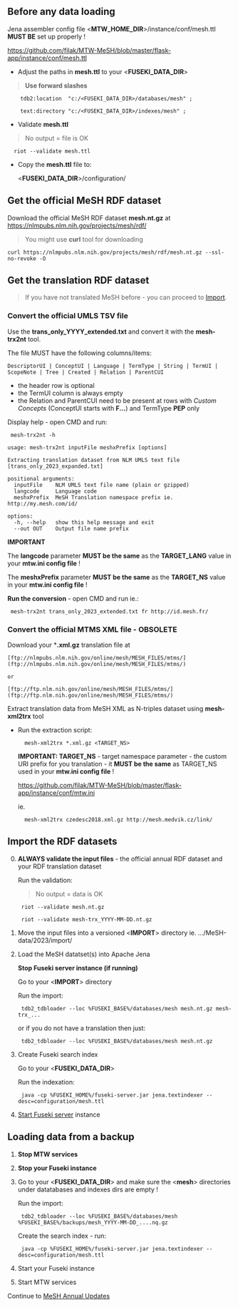 ## Before any data loading ##

Jena assembler config file <**MTW_HOME_DIR**>/instance/conf/mesh.ttl **MUST BE** set up properly ! 

https://github.com/filak/MTW-MeSH/blob/master/flask-app/instance/conf/mesh.ttl

* Adjust the paths in **mesh.ttl** to your <**FUSEKI_DATA_DIR**>

> **Use forward slashes**

        tdb2:location  "c:/<FUSEKI_DATA_DIR>/databases/mesh" ;

        text:directory "c:/<FUSEKI_DATA_DIR>/indexes/mesh" ;

* Validate **mesh.ttl**

> No output = file is OK

      riot --validate mesh.ttl

* Copy the **mesh.ttl** file to:

    <**FUSEKI_DATA_DIR**>/configuration/

## Get the official MeSH RDF dataset ##

Download the official MeSH RDF dataset **mesh.nt.gz** at https://nlmpubs.nlm.nih.gov/projects/mesh/rdf/

> You might use **curl** tool for downloading

    curl https://nlmpubs.nlm.nih.gov/projects/mesh/rdf/mesh.nt.gz --ssl-no-revoke -O
          
## Get the translation RDF dataset ##

> If you have not translated MeSH before - you can proceed to [Import](https://github.com/filak/MTW-MeSH/wiki/Loading-MeSH-datasets#import-the-rdf-datasets).

### Convert the official UMLS TSV file ###

Use the **trans_only_YYYY_extended.txt** and convert it with the **mesh-trx2nt** tool.

The file MUST have the following columns/items:

    DescriptorUI | ConceptUI | Language | TermType | String | TermUI | ScopeNote | Tree | Created | Relation | ParentCUI	

- the header row is optional
- the TermUI column is always empty
- the Relation and ParentCUI need to be present at rows with *Custom Concepts* (ConceptUI starts with **F...**) and TermType **PEP** only

Display help - open CMD and run:
    
     mesh-trx2nt -h

```
usage: mesh-trx2nt inputFile meshxPrefix [options]

Extracting translation dataset from NLM UMLS text file [trans_only_2023_expanded.txt]

positional arguments:
  inputFile    NLM UMLS text file name (plain or gzipped)
  langcode     Language code
  meshxPrefix  MeSH Translation namespace prefix ie. http://my.mesh.com/id/

options:
  -h, --help   show this help message and exit
  --out OUT    Output file name prefix
```

**IMPORTANT**

The **langcode** parameter **MUST be the same** as the **TARGET_LANG** value in your **mtw.ini config file** ! 

The **meshxPrefix** parameter **MUST be the same** as the **TARGET_NS** value in your **mtw.ini config file** ! 

**Run the conversion** - open CMD and run ie.:
    
     mesh-trx2nt trans_only_2023_extended.txt fr http://id.mesh.fr/ 


### Convert the official MTMS XML file - OBSOLETE ###

Download your ***.xml.gz** translation file at
    
    [ftp://nlmpubs.nlm.nih.gov/online/mesh/MESH_FILES/mtms/](ftp://nlmpubs.nlm.nih.gov/online/mesh/MESH_FILES/mtms/)
    
    or
    
    [ftp://ftp.nlm.nih.gov/online/mesh/MESH_FILES/mtms/](ftp://ftp.nlm.nih.gov/online/mesh/MESH_FILES/mtms/)

Extract translation data from MeSH XML as N-triples dataset using **mesh-xml2trx** tool
  
- Run the extraction script:
    
        mesh-xml2trx *.xml.gz <TARGET_NS>

    **IMPORTANT:  TARGET_NS** - target namespace parameter - the custom URI prefix for you translation - it **MUST be the same** as TARGET_NS used in your **mtw.ini config file** ! 

    https://github.com/filak/MTW-MeSH/blob/master/flask-app/instance/conf/mtw.ini

    ie.
    
        mesh-xml2trx czedesc2018.xml.gz http://mesh.medvik.cz/link/


## Import the RDF datasets ##

0. **ALWAYS validate the input files** - the official annual RDF dataset and your RDF translation dataset

    Run the validation:

    > No output = data is OK
        
        riot --validate mesh.nt.gz

        riot --validate mesh-trx_YYYY-MM-DD.nt.gz

1. Move the input files into a versioned <**IMPORT**> directory ie.  .../MeSH-data/2023/import/

2. Load the MeSH datatset(s) into Apache Jena

    **Stop Fuseki server instance (if running)**
    
    Go to your <**IMPORT**> directory
    
    Run the import:
        
        tdb2_tdbloader --loc %FUSEKI_BASE%/databases/mesh mesh.nt.gz mesh-trx_...
    
    or if you do not have a translation then just:
    
        tdb2_tdbloader --loc %FUSEKI_BASE%/databases/mesh mesh.nt.gz

3. Create Fuseki search index
   
    Go to your <**FUSEKI_DATA_DIR**>
   
    Run the indexation:
    
        java -cp %FUSEKI_HOME%/fuseki-server.jar jena.textindexer --desc=configuration/mesh.ttl
    
4. [Start Fuseki server](https://github.com/filak/MTW-MeSH/wiki/Running-Fuseki-server) instance

## Loading data from a backup ##

1. **Stop MTW services**

2. **Stop your Fuseki instance**

3. Go to your <**FUSEKI_DATA_DIR**> 
and make sure the <**mesh**> directories under datatabases and indexes dirs are empty !

    Run the import: 

        tdb2_tdbloader --loc %FUSEKI_BASE%/databases/mesh %FUSEKI_BASE%/backups/mesh_YYYY-MM-DD_....nq.gz

    Create the search index - run:

        java -cp %FUSEKI_HOME%/fuseki-server.jar jena.textindexer --desc=configuration/mesh.ttl

4. Start your Fuseki instance

5. Start MTW services

Continue to [MeSH Annual Updates](https://github.com/filak/MTW-MeSH/wiki/MeSH-Annual-Updates)